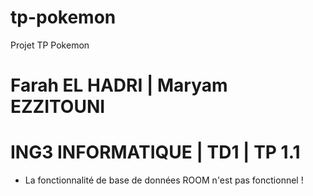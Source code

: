 # tp-pokemon
Projet TP Pokemon

# Farah EL HADRI | Maryam EZZITOUNI
# ING3 INFORMATIQUE | TD1 | TP 1.1

- La fonctionnalité de base de données ROOM n'est pas fonctionnel !
